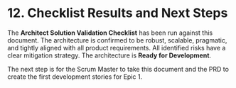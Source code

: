# **12. Checklist Results and Next Steps**

The **Architect Solution Validation Checklist** has been run against this document. The architecture is confirmed to be robust, scalable, pragmatic, and tightly aligned with all product requirements. All identified risks have a clear mitigation strategy. The architecture is **Ready for Development**.

The next step is for the Scrum Master to take this document and the PRD to create the first development stories for Epic 1.

```
```